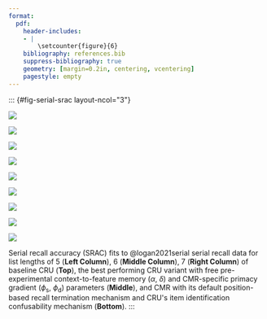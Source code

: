 ```yaml
---
format:
  pdf:
    header-includes:
    - |
        \setcounter{figure}{6}
    bibliography: references.bib
    suppress-bibliography: true
    geometry: [margin=0.2in, centering, vcentering]
    pagestyle: empty
---
```


::: {#fig-serial-srac layout-ncol="3"}

![](figures/Gordon2021_BaseCRU_with_ContextTerm_Confusable_Fitting_srac_LL5.png)

![](figures/Gordon2021_BaseCRU_with_ContextTerm_Confusable_Fitting_srac_LL6.png)

![](figures/Gordon2021_BaseCRU_with_ContextTerm_Confusable_Fitting_srac_LL7.png)

![](figures/Gordon2021_CRU_with_Pre-Expt_and_Primacy__and_ContextTerm_Confusable_Fitting_srac_LL5.png)

![](figures/Gordon2021_CRU_with_Pre-Expt_and_Primacy__and_ContextTerm_Confusable_Fitting_srac_LL6.png)

![](figures/Gordon2021_CRU_with_Pre-Expt_and_Primacy__and_ContextTerm_Confusable_Fitting_srac_LL7.png)

![](figures/Gordon2021_BaseCMR_Confusable_Fitting_srac_LL5.png)

![](figures/Gordon2021_BaseCMR_Confusable_Fitting_srac_LL6.png)

![](figures/Gordon2021_BaseCMR_Confusable_Fitting_srac_LL7.png)

Serial recall accuracy (SRAC) fits to @logan2021serial serial recall data for list lengths of 5 (**Left Column**), 6 (**Middle Column**), 7 (**Right Column**) of baseline CRU (**Top**), the best performing CRU variant with free pre-experimental context-to-feature memory ($\alpha$, $\delta$) and CMR-specific primacy gradient  ($\phi_\text{s}$, $\phi_\text{d}$) parameters (**Middle**), and CMR with its default position-based recall termination mechanism and CRU's item identification confusability mechanism (**Bottom**).
:::

<!-- **Alt Text**.
Nine‐panel line chart comparing observed versus model-predicted *serial recall accuracy* (SRAC). Columns correspond to list lengths 5 (left), 6 (middle), and 7 (right). Rows show, top to bottom: (1) baseline CRU; (2) best-performing CRU variant that adds CMR’s associative primacy gradient plus pre-experimental context–feature support; (3) CMR with its native position-based stop rule but augmented with CRU’s item-confusability mechanism. In every panel, study position (x-axis) runs from first to last list item; SRAC (y-axis) runs from 0.3–1.0. Orange lines with error bars plot human data; blue lines plot model fits. All models capture the overall primacy gradient (higher accuracy for early study positions) but diverge in later positions: baseline CRU underestimates late-list accuracy, the hybrid CRU variant closes that gap, and the CMR-based model slightly overestimates mid-list accuracy for longer lists. -->
